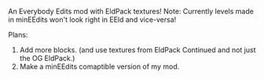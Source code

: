 An Everybody Edits mod with EldPack textures!
Note: Currently levels made in minEEdits won't look right in EEld and vice-versa!

Plans:
1. Add more blocks. (and use textures from EldPack Continued and not just the OG EldPack.)
2. Make a minEEdits comaptible version of my mod.
